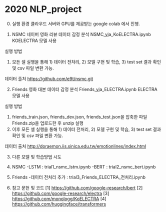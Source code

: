 # 2020 NLP_project

0. 실행 환경
클라우드 서버와 GPU를 제공받는 google colab 에서 진행.


1. NSMC 네이버 영화 리뷰 데이터 감정 분석
NSMC_yja_KoELECTRA.ipynb
KOELECTRA 모델 사용

실행 방법
1. 모든 셀 실행을 통해 1) 데이터 전처리, 2) 모델 구현 및 학습, 3) test set 결과 확인 및 csv 파일 변환 가능.

데이터 출처
https://github.com/e9t/nsmc.git


2. Friends 영화 대본 데이터 감정 분석
Friends_yja_ELECTRA.ipynb
ELECTRA 모델 사용

실행 방법
1. friends_train.json, friends_dev.json, friends_test.json을 압축한 파일 Friends.zip을 업로드한 후 unzip 실행
2. 이후 모든 셀 실행을 통해 1) 데이터 전처리, 2) 모델 구현 및 학습, 3) test set 결과 확인 및 csv 파일 변환 가능.

데이터 출처
http://doraemon.iis.sinica.edu.tw/emotionlines/index.html



3. 다른 모델 및 학습방법 시도

1. NSMC 
   -LSTM : trial1_nsmc_lstm.ipynb
   -BERT : trial2_nsmc_bert.ipynb
2. Friends 
   -데이터 전처리 추가 : trial3_Friends_ELECTRA_전처리.ipynb
   
   
   
   
4. 참고 문헌 및 코드
[1] https://github.com/google-research/bert
[2] https://github.com/google-research/electra
[3] https://github.com/monologg/KoELECTRA
[4] https://github.com/huggingface/transformers

